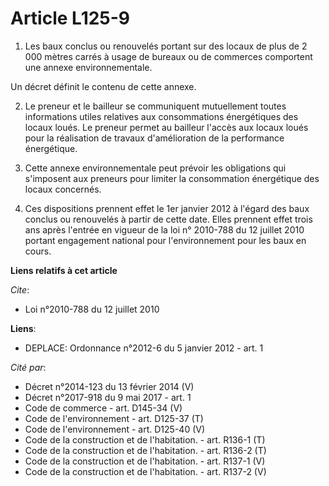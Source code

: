 # Article L125-9

1. Les baux conclus ou renouvelés portant sur des locaux de plus de 2 000 mètres carrés à usage de bureaux ou de commerces
comportent une annexe environnementale. 

Un décret définit le contenu de cette annexe. 

2. Le preneur et le bailleur se communiquent mutuellement toutes informations utiles relatives aux consommations énergétiques
des locaux loués. Le preneur permet au bailleur l'accès aux locaux loués pour la réalisation de travaux d'amélioration de la
performance énergétique. 

3. Cette annexe environnementale peut prévoir les obligations qui s'imposent aux preneurs pour limiter la consommation
énergétique des locaux concernés. 

4. Ces dispositions prennent effet le 1er janvier 2012 à l'égard des baux conclus ou renouvelés à partir de cette date. Elles
prennent effet trois ans après l'entrée en vigueur de la loi n° 2010-788 du 12 juillet 2010 portant engagement national pour
l'environnement pour les baux en cours.

**Liens relatifs à cet article**

_Cite_:

  - Loi n°2010-788 du 12 juillet 2010

**Liens**:

  - DEPLACE: Ordonnance n°2012-6 du 5 janvier 2012 - art. 1

_Cité par_:

  - Décret n°2014-123 du 13 février 2014 (V)
  - Décret n°2017-918 du 9 mai 2017 - art. 1
  - Code de commerce - art. D145-34 (V)
  - Code de l'environnement - art. D125-37 (T)
  - Code de l'environnement - art. D125-40 (V)
  - Code de la construction et de l'habitation. - art. R136-1 (T)
  - Code de la construction et de l'habitation. - art. R136-2 (T)
  - Code de la construction et de l'habitation. - art. R137-1 (V)
  - Code de la construction et de l'habitation. - art. R137-2 (V)
